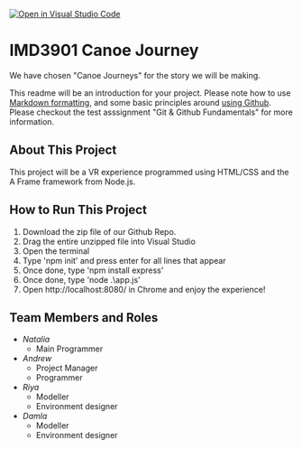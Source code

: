 [![Open in Visual Studio Code](https://classroom.github.com/assets/open-in-vscode-f059dc9a6f8d3a56e377f745f24479a46679e63a5d9fe6f495e02850cd0d8118.svg)](https://classroom.github.com/online_ide?assignment_repo_id=6812906&assignment_repo_type=AssignmentRepo)
# IMD3901 Canoe Journey

We have chosen "Canoe Journeys" for the story we will be making.

This readme will be an introduction for your project. Please note how to use [Markdown formatting](https://docs.github.com/en/github/writing-on-github/getting-started-with-writing-and-formatting-on-github/basic-writing-and-formatting-syntax), and some basic principles around [using Github](https://education.github.com/git-cheat-sheet-education.pdf). Please checkout the test asssignment "Git & Github Fundamentals" for more information.

## About This Project ##
This project will be a VR experience programmed using HTML/CSS and the A Frame framework from Node.js.

## How to Run This Project ##
1. Download the zip file of our Github Repo.
2. Drag the entire unzipped file into Visual Studio
3. Open the terminal
4. Type 'npm init' and press enter for all lines that appear
5. Once done, type 'npm install express'
6. Once done, type 'node .\app.js'
7. Open http://localhost:8080/ in Chrome and enjoy the experience!

## Team Members and Roles ##
- _Natalia_
  - Main Programmer
- _Andrew_
  - Project Manager
  - Programmer
- _Riya_
  - Modeller
  - Environment designer
- _Damla_
  - Modeller
  - Environment designer


